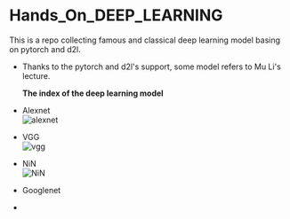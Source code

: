 # Hands_On_DEEP_LEARNING
 This is a repo collecting famous and classical deep learning model basing on pytorch and d2l.

+ Thanks to the pytorch and d2l's support, some model refers to Mu Li's lecture.

  **The index of the deep learning model**


+ Alexnet   
![alexnet](https://user-images.githubusercontent.com/76908071/169828459-4cb6986d-18e7-406a-87a6-d5bf951f49d1.png)
+ VGG  
![vgg](https://user-images.githubusercontent.com/76908071/169833637-a6f1124b-066d-4666-a454-e7e29b781f08.jpg)
+ NiN  
![NiN](https://user-images.githubusercontent.com/76908071/169834323-490333e9-c1cc-4558-9fcf-1f6850f47265.png)  
+ Googlenet 
+ 
